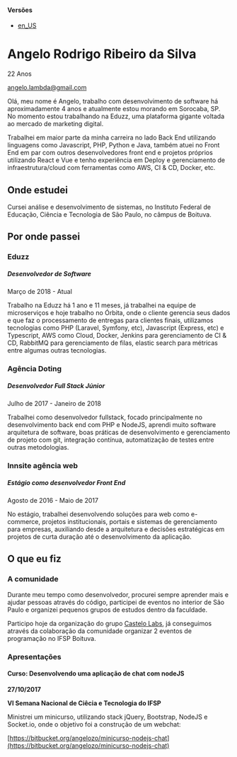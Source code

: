 #### Versões

- [en_US](README_en_US.md)

<a name="dados-pessoais"></a>
# Angelo Rodrigo Ribeiro da Silva

22 Anos

angelo.lambda@gmail.com

Olá, meu nome é Angelo, trabalho com desenvolvimento de software há aproximadamente 4 anos e atualmente estou morando em Sorocaba, SP. No momento estou trabalhando na Eduzz, uma plataforma gigante voltada ao mercado de marketing digital.

Trabalhei em maior parte da minha carreira no lado Back End utilizando linguagens como Javascript, PHP, Python e Java, também atuei no Front End em par com outros desenvolvedores front end e projetos próprios utilizando React e Vue e tenho experiência em Deploy e gerenciamento de infraestrutura/cloud com ferramentas como AWS, CI & CD, Docker, etc. 

<a name="onde-estudei"></a>
## Onde estudei

Cursei análise e desenvolvimento de sistemas, no Instituto Federal de Educação, Ciência e Tecnologia de São Paulo, no câmpus de Boituva.

<a name="onde-passei"></a>
## Por onde passei

<a name="onde-passei-eduzz"></a>
### Eduzz
##### Desenvolvedor de Software

Março de 2018 - Atual

Trabalho na Eduzz há 1 ano e 11 meses, já trabalhei na equipe de microserviços e hoje trabalho no Órbita, onde o cliente gerencia seus dados e que faz o processamento de entregas para clientes finais, utilizamos tecnologias como PHP (Laravel, Symfony, etc), Javascript (Express, etc) e Typescript, AWS como Cloud, Docker, Jenkins para gerenciamento de CI & CD, RabbitMQ para gerenciamento de filas, elastic search para métricas entre algumas outras tecnologias.

<a name="onde-passei-doting"></a>
### Agência Doting
##### Desenvolvedor Full Stack Júnior

Julho de 2017 - Janeiro de 2018

Trabalhei como desenvolvedor fullstack, focado principalmente no desenvolvimento back end com PHP e NodeJS, aprendi muito software arquitetura de software, boas práticas de desenvolvimento e gerenciamento de projeto com git, integração contínua, automatização de testes entre outras metodologias.

<a name="onde-passei-innsite"></a>
### Innsite agência web
##### Estágio como desenvolvedor Front End

Agosto de 2016 - Maio de 2017

No estágio, trabalhei desenvolvendo soluções para web como e-commerce, projetos institucionais, portais e sistemas de gerenciamento para empresas, auxiliando desde a arquitetura e decisões estratégicas em projetos de curta duração até o desenvolvimento da aplicação.

<a name="oque-fiz"></a>
## O que eu fiz

<a name="oque-fiz-comunidade"></a>
### A comunidade

Durante meu tempo como desenvolvedor, procurei sempre aprender mais e ajudar pessoas através do código, participei de eventos no interior de São Paulo e organizei pequenos grupos de estudos dentro da faculdade.

Participo hoje da organização do grupo [Castelo Labs](https://castelolabs.github.io/), já conseguimos através da colaboração da comunidade organizar 2 eventos de programação no IFSP Boituva.

<a name="oque-fiz-apresentacoes"></a>
### Apresentações

<a name="oque-fiz-apresentacoes-chat-node"></a>
#### Curso: Desenvolvendo uma aplicação de chat com nodeJS

**27/10/2017**

**VI Semana Nacional de Ciêcia e Tecnologia do IFSP**

Ministrei um minicurso, utilizando stack jQuery, Bootstrap, NodeJS e Socket.io, onde o objetivo foi a construção de um webchat:

[https://bitbucket.org/angelozo/minicurso-nodejs-chat](https://bitbucket.org/angelozo/minicurso-nodejs-chat)
